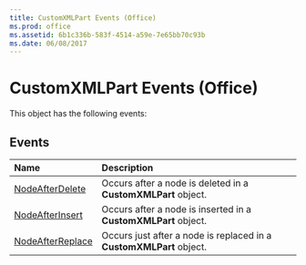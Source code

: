 ```yaml
---
title: CustomXMLPart Events (Office)
ms.prod: office
ms.assetid: 6b1c336b-583f-4514-a59e-7e65bb70c93b
ms.date: 06/08/2017
---
```



# CustomXMLPart Events (Office)
This object has the following events:

## Events



|**Name**|**Description**|
|:-----|:-----|
|[NodeAfterDelete](customxmlpart-nodeafterdelete-event-office.md)|Occurs after a node is deleted in a **CustomXMLPart** object.|
|[NodeAfterInsert](customxmlpart-nodeafterinsert-event-office.md)|Occurs after a node is inserted in a **CustomXMLPart** object.|
|[NodeAfterReplace](customxmlpart-nodeafterreplace-event-office.md)|Occurs just after a node is replaced in a **CustomXMLPart** object.|

